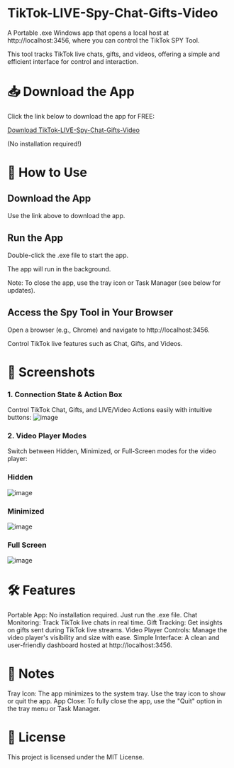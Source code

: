 
# TikTok-LIVE-Spy-Chat-Gifts-Video
A Portable .exe Windows app that opens a local host at http://localhost:3456, where you can control the TikTok SPY Tool. 

This tool tracks TikTok live chats, gifts, and videos, offering a simple and efficient interface for control and interaction.


# 📥 Download the App
Click the link below to download the app for FREE:

[Download TikTok-LIVE-Spy-Chat-Gifts-Video](https://drive.google.com/file/d/1_XP_E8pQJ6zt4zz2Wa_1D46UIqALqovU/view?usp=sharing)

(No installation required!)


# 🚀 How to Use

## Download the App
Use the link above to download the app.


## Run the App
Double-click the .exe file to start the app.

The app will run in the background.

Note: To close the app, use the tray icon or Task Manager (see below for updates).


## Access the Spy Tool in Your Browser
Open a browser (e.g., Chrome) and navigate to http://localhost:3456.

Control TikTok live features such as Chat, Gifts, and Videos.


# 📸 Screenshots
### 1. Connection State & Action Box
Control TikTok Chat, Gifts, and LIVE/Video Actions easily with intuitive buttons:
![image](https://github.com/user-attachments/assets/41a6b801-cf54-479d-af98-73c0261e87ee)


### 2. Video Player Modes
Switch between Hidden, Minimized, or Full-Screen modes for the video player:

### Hidden
![image](https://github.com/user-attachments/assets/f6fa47a5-e7d4-493c-b750-f4bd8f2a9716)


### Minimized
![image](https://github.com/user-attachments/assets/205ac63e-15a5-4abd-b351-f3206bea2e5f)


### Full Screen
![image](https://github.com/user-attachments/assets/a8ba696c-104e-4dc4-8f8c-dc0f42cd1165)


# 🛠️ Features
Portable App: No installation required. Just run the .exe file.
Chat Monitoring: Track TikTok live chats in real time.
Gift Tracking: Get insights on gifts sent during TikTok live streams.
Video Player Controls: Manage the video player's visibility and size with ease.
Simple Interface: A clean and user-friendly dashboard hosted at http://localhost:3456.

# 🔧 Notes
Tray Icon: The app minimizes to the system tray. Use the tray icon to show or quit the app.
App Close: To fully close the app, use the "Quit" option in the tray menu or Task Manager.

# 📖 License
This project is licensed under the MIT License.
